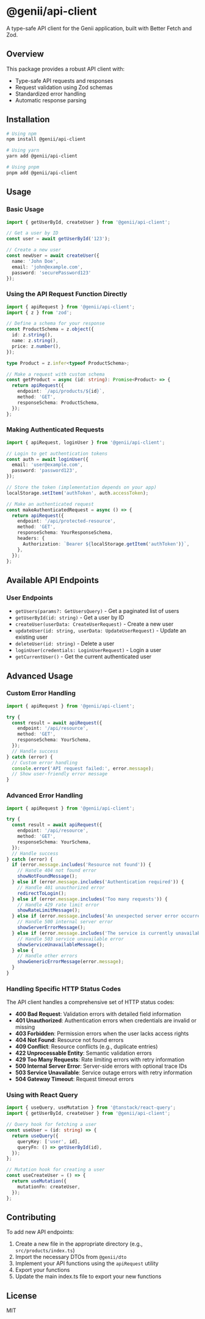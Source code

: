 # @genii/api-client

A type-safe API client for the Genii application, built with Better Fetch and Zod.

## Overview

This package provides a robust API client with:
- Type-safe API requests and responses
- Request validation using Zod schemas
- Standardized error handling
- Automatic response parsing

## Installation

```bash
# Using npm
npm install @genii/api-client

# Using yarn
yarn add @genii/api-client

# Using pnpm
pnpm add @genii/api-client
```

## Usage

### Basic Usage

```typescript
import { getUserById, createUser } from '@genii/api-client';

// Get a user by ID
const user = await getUserById('123');

// Create a new user
const newUser = await createUser({
  name: 'John Doe',
  email: 'john@example.com',
  password: 'securePassword123'
});
```

### Using the API Request Function Directly

```typescript
import { apiRequest } from '@genii/api-client';
import { z } from 'zod';

// Define a schema for your response
const ProductSchema = z.object({
  id: z.string(),
  name: z.string(),
  price: z.number(),
});

type Product = z.infer<typeof ProductSchema>;

// Make a request with custom schema
const getProduct = async (id: string): Promise<Product> => {
  return apiRequest({
    endpoint: `/api/products/${id}`,
    method: 'GET',
    responseSchema: ProductSchema,
  });
};
```

### Making Authenticated Requests

```typescript
import { apiRequest, loginUser } from '@genii/api-client';

// Login to get authentication tokens
const auth = await loginUser({
  email: 'user@example.com',
  password: 'password123',
});

// Store the token (implementation depends on your app)
localStorage.setItem('authToken', auth.accessToken);

// Make an authenticated request
const makeAuthenticatedRequest = async () => {
  return apiRequest({
    endpoint: '/api/protected-resource',
    method: 'GET',
    responseSchema: YourResponseSchema,
    headers: {
      Authorization: `Bearer ${localStorage.getItem('authToken')}`,
    },
  });
};
```

## Available API Endpoints

### User Endpoints

- `getUsers(params?: GetUsersQuery)` - Get a paginated list of users
- `getUserById(id: string)` - Get a user by ID
- `createUser(userData: CreateUserRequest)` - Create a new user
- `updateUser(id: string, userData: UpdateUserRequest)` - Update an existing user
- `deleteUser(id: string)` - Delete a user
- `loginUser(credentials: LoginUserRequest)` - Login a user
- `getCurrentUser()` - Get the current authenticated user

## Advanced Usage

### Custom Error Handling

```typescript
import { apiRequest } from '@genii/api-client';

try {
  const result = await apiRequest({
    endpoint: '/api/resource',
    method: 'GET',
    responseSchema: YourSchema,
  });
  // Handle success
} catch (error) {
  // Custom error handling
  console.error('API request failed:', error.message);
  // Show user-friendly error message
}
```

### Advanced Error Handling

```typescript
import { apiRequest } from '@genii/api-client';

try {
  const result = await apiRequest({
    endpoint: '/api/resource',
    method: 'GET',
    responseSchema: YourSchema,
  });
  // Handle success
} catch (error) {
  if (error.message.includes('Resource not found')) {
    // Handle 404 not found error
    showNotFoundMessage();
  } else if (error.message.includes('Authentication required')) {
    // Handle 401 unauthorized error
    redirectToLogin();
  } else if (error.message.includes('Too many requests')) {
    // Handle 429 rate limit error
    showRateLimitMessage();
  } else if (error.message.includes('An unexpected server error occurred')) {
    // Handle 500 internal server error
    showServerErrorMessage();
  } else if (error.message.includes('The service is currently unavailable')) {
    // Handle 503 service unavailable error
    showServiceUnavailableMessage();
  } else {
    // Handle other errors
    showGenericErrorMessage(error.message);
  }
}
```

### Handling Specific HTTP Status Codes

The API client handles a comprehensive set of HTTP status codes:

- **400 Bad Request**: Validation errors with detailed field information
- **401 Unauthorized**: Authentication errors when credentials are invalid or missing
- **403 Forbidden**: Permission errors when the user lacks access rights
- **404 Not Found**: Resource not found errors
- **409 Conflict**: Resource conflicts (e.g., duplicate entries)
- **422 Unprocessable Entity**: Semantic validation errors
- **429 Too Many Requests**: Rate limiting errors with retry information
- **500 Internal Server Error**: Server-side errors with optional trace IDs
- **503 Service Unavailable**: Service outage errors with retry information
- **504 Gateway Timeout**: Request timeout errors

### Using with React Query

```typescript
import { useQuery, useMutation } from '@tanstack/react-query';
import { getUserById, createUser } from '@genii/api-client';

// Query hook for fetching a user
const useUser = (id: string) => {
  return useQuery({
    queryKey: ['user', id],
    queryFn: () => getUserById(id),
  });
};

// Mutation hook for creating a user
const useCreateUser = () => {
  return useMutation({
    mutationFn: createUser,
  });
};
```

## Contributing

To add new API endpoints:

1. Create a new file in the appropriate directory (e.g., `src/products/index.ts`)
2. Import the necessary DTOs from `@genii/dto`
3. Implement your API functions using the `apiRequest` utility
4. Export your functions
5. Update the main index.ts file to export your new functions

## License

MIT

